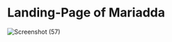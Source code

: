 # Landing-Page of Mariadda
![Screenshot (57)](https://user-images.githubusercontent.com/79569235/180305668-1b34f3f9-794e-404f-b374-f29bcd17ba7e.png)

